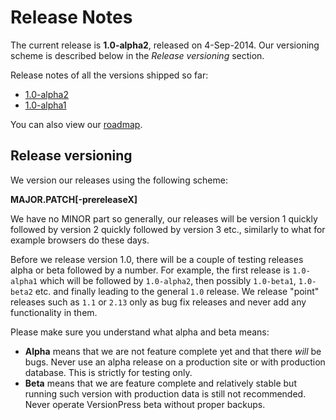 # Release Notes #

The current release is **1.0-alpha2**, released on 4-Sep-2014. Our versioning scheme is described below in the *Release versioning* section.

Release notes of all the versions shipped so far:

* [1.0-alpha2](./release-notes/1.0-alpha2)
* [1.0-alpha1](./release-notes/1.0-alpha1)

You can also view our [roadmap](./release-notes/roadmap).


## Release versioning ##

We version our releases using the following scheme:

**MAJOR.PATCH[-prereleaseX]**

We have no MINOR part so generally, our releases will be version 1 quickly followed by version 2 quickly followed by version 3 etc., similarly to what for example browsers do these days.

Before we release version 1.0, there will be a couple of testing releases alpha or beta followed by a number. For example, the first release is `1.0-alpha1` which will be followed by `1.0-alpha2`, then possibly `1.0-beta1`, `1.0-beta2` etc. and finally leading to the general `1.0` release. We release "point" releases such as `1.1` or `2.13` only as bug fix releases and never add any functionality in them.

Please make sure you understand what alpha and beta means:

* **Alpha** means that we are not feature complete yet and that there *will* be bugs. Never use an alpha release on a production site or with production database. This is strictly for testing only.
* **Beta** means that we are feature complete and relatively stable but running such version with production data is still not recommended. Never operate VersionPress beta without proper backups.